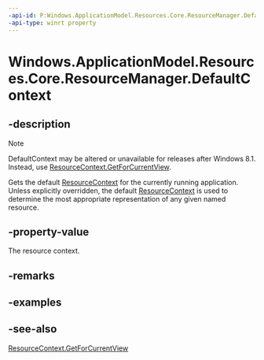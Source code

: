 ----api-id: P:Windows.ApplicationModel.Resources.Core.ResourceManager.DefaultContext
-api-type: winrt property
---<!-- Property syntaxpublic Windows.ApplicationModel.Resources.Core.ResourceContext DefaultContext { get; }--># Windows.ApplicationModel.Resources.Core.ResourceManager.DefaultContext## -description> [!NOTE]> DefaultContext may be altered or unavailable for releases after Windows 8.1. Instead, use [ResourceContext.GetForCurrentView](resourcecontext_getforcurrentview.md).Gets the default [ResourceContext](resourcecontext.md) for the currently running application. Unless explicitly overridden, the default [ResourceContext](resourcecontext.md) is used to determine the most appropriate representation of any given named resource.## -property-valueThe resource context.## -remarks## -examples## -see-also[ResourceContext.GetForCurrentView](resourcecontext_getforcurrentview.md)